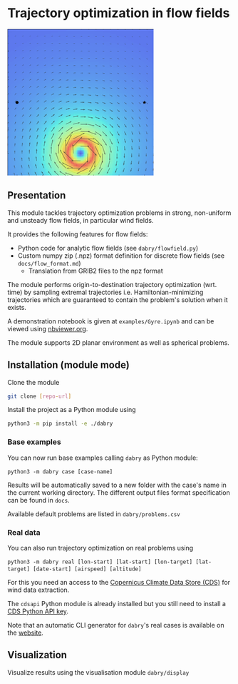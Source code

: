 # Trajectory optimization in flow fields

![](docs/movor.gif)

## Presentation

This module tackles trajectory optimization problems in strong,
non-uniform and unsteady flow fields, in particular wind fields.

It provides the following features for flow fields:
- Python code for analytic flow fields (see `dabry/flowfield.py`)
- Custom numpy zip (.npz) format definition for discrete flow fields (see `docs/flow_format.md`)
  - Translation from GRIB2 files to the npz format
 
The module performs origin-to-destination trajectory optimization (wrt. time)
by sampling extremal trajectories i.e. Hamiltonian-minimizing trajectories which
are guaranteed to contain the problem's solution when it exists.

A demonstration notebook is given at `examples/Gyre.ipynb` and can be
viewed using [nbviewer.org](https://nbviewer.org).

The module supports 2D planar environment as well as spherical problems.

## Installation (module mode)

Clone the module
```sh
git clone [repo-url]
```

Install the project as a Python module using
```sh
python3 -m pip install -e ./dabry
```

### Base examples

You can now run base examples calling `dabry` as Python module:
```shell
python3 -m dabry case [case-name]
```
Results will be automatically saved to a new folder 
with the case's name in the current working directory.
The different output files format specification can be found in `docs`.

Available default problems are listed in `dabry/problems.csv`

### Real data

You can also run trajectory optimization on real problems using

```shell
python3 -m dabry real [lon-start] [lat-start] [lon-target] [lat-target] [date-start] [airspeed] [altitude]
```

For this you need an access to the [Copernicus Climate Data Store (CDS)](https://cds.climate.copernicus.eu)
for wind data extraction.

The `cdsapi` Python module is already installed but 
you still need to install a [CDS Python API key](https://cds.climate.copernicus.eu/api-how-to).

Note that an automatic CLI generator for `dabry`'s real cases
is available on the 
[website](https://dabry-navigation.github.io/real_data/).

## Visualization

Visualize results using the visualisation module `dabry/display`
